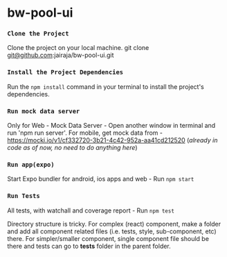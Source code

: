 # bw-pool-ui

### `Clone the Project`

Clone the project on your local machine.
git clone git@github.com:jairaja/bw-pool-ui.git

### `Install the Project Dependencies`

Run the `npm install` command in your terminal to install the project's dependencies.

### `Run mock data server`

Only for Web - Mock Data Server - Open another window in terminal and run 'npm run server'.
For mobile, get mock data from - https://mocki.io/v1/cf332720-3b21-4c42-952a-aa41cd212520 (_already in code as of now, no need to do anything here_)

### `Run app(expo)`

Start Expo bundler for android, ios apps and web - Run `npm start`

### `Run Tests`

All tests, with watchall and coverage report - Run `npm test`

Directory structure is tricky. For complex (react) component, make a folder and add all component related files (i.e. tests, style, sub-component, etc) there. For simpler/smaller component, single component file should be there and tests can go to **tests** folder in the parent folder.
